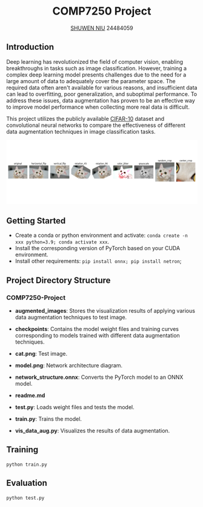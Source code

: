 <div align="center">

# <b>COMP7250 Project</b>

[SHUWEN NIU](https://github.com/sw1014)
24484059

</div>

## Introduction
Deep learning has revolutionized the field of computer vision, enabling breakthroughs in tasks such as image classification. However, training a complex deep learning model presents challenges due to the need for a large amount of data to adequately cover the parameter space. The required data often aren't available for various reasons, and insufficient data can lead to overfitting, poor generalization, and suboptimal performance. To address these issues, data augmentation has proven to be an effective way to improve model performance when collecting more real data is difficult. 

This project utilizes the publicly available [CIFAR-10](https://www.cs.toronto.edu/~kriz/cifar.html) dataset and convolutional neural networks to compare the effectiveness of different data augmentation techniques in image classification tasks.

![test](./augmented_images/combined_visualization.png "Optional title")

## Getting Started

* Create a conda or python environment and activate: `conda create -n xxx python=3.9; conda activate xxx`.
* Install the corresponding version of PyTorch based on your CUDA environment.
* Install other requirements: `pip install onnx; pip install netron`;


## Project Directory Structure

### COMP7250-Project
- **augmented_images**: Stores the visualization results of applying various data augmentation techniques to test image.

- **checkpoints**: Contains the model weight files and training curves corresponding to models trained with different data augmentation techniques.

- **cat.png**: Test image.

- **model.png**: Network architecture diagram.

- **network_structure.onnx**: Converts the PyTorch model to an ONNX model.

- **readme.md**

- **test.py**: Loads weight files and tests the model.

- **train.py**: Trains the model.

- **vis_data_aug.py**: Visualizes the results of data augmentation.

## Training
```
python train.py
```
## Evaluation

```
python test.py
```